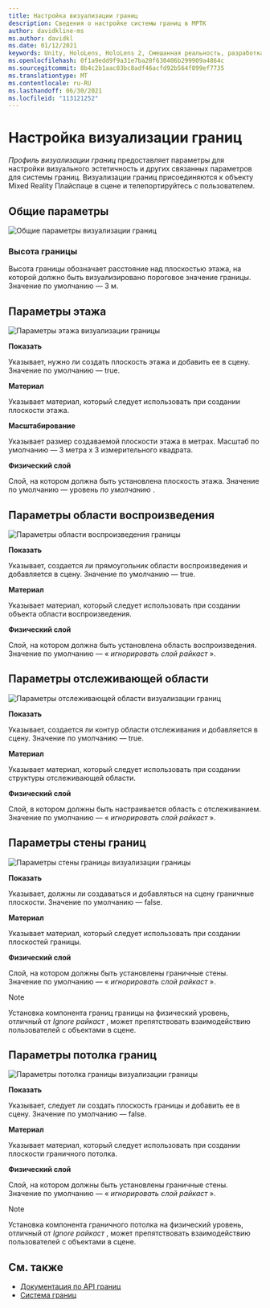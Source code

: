 ```yaml
---
title: Настройка визуализации границ
description: Сведения о настройке системы границ в МРТК
author: davidkline-ms
ms.author: davidkl
ms.date: 01/12/2021
keywords: Unity, HoloLens, HoloLens 2, Смешанная реальность, разработка, МРТК, система границ,
ms.openlocfilehash: 0f1a9edd9f9a31e7ba20f630406b299909a4864c
ms.sourcegitcommit: 8b4c2b1aac83bc8adf46acfd92b564f899ef7735
ms.translationtype: MT
ms.contentlocale: ru-RU
ms.lasthandoff: 06/30/2021
ms.locfileid: "113121252"
---
```

# <a name="configuring-the-boundary-visualization"></a>Настройка визуализации границ

*Профиль визуализации границ* предоставляет параметры для настройки визуального эстетичность и других связанных параметров для системы границ. Визуализации границ присоединяются к объекту Mixed Reality Плайспаце в сцене и телепортируйтесь с пользователем.

## <a name="general-settings"></a>Общие параметры

![Общие параметры визуализации границ](../images/boundary/BoundaryVisualizationGeneralSettings.png)

### <a name="boundary-height"></a>Высота границы

Высота границы обозначает расстояние над плоскостью этажа, на которой должно быть визуализировано пороговое значение границы. Значение по умолчанию — 3 м.

## <a name="floor-settings"></a>Параметры этажа

![Параметры этажа визуализации границы](../images/boundary/BoundaryVisualizationFloorSettings.png)

**Показать**

Указывает, нужно ли создать плоскость этажа и добавить ее в сцену. Значение по умолчанию — true.

**Материал**

Указывает материал, который следует использовать при создании плоскости этажа.

**Масштабирование**

Указывает размер создаваемой плоскости этажа в метрах. Масштаб по умолчанию — 3 метра x 3 измерительного квадрата.

**Физический слой**

Слой, на котором должна быть установлена плоскость этажа. Значение по умолчанию — уровень *по умолчанию* .

## <a name="play-area-settings"></a>Параметры области воспроизведения

![Параметры области воспроизведения границы](../images/boundary/BoundaryVisualizationPlayAreaSettings.png)

**Показать**

Указывает, создается ли прямоугольник области воспроизведения и добавляется в сцену. Значение по умолчанию — true.

**Материал**

Указывает материал, который следует использовать при создании объекта области воспроизведения.

**Физический слой**

Слой, на котором должна быть установлена область воспроизведения. Значение по умолчанию — « *игнорировать слой райкаст* ».

## <a name="tracked-area-settings"></a>Параметры отслеживающей области

![Параметры отслеживающей области визуализации границ](../images/boundary/BoundaryVisualizationTrackedAreaSettings.png)

**Показать**

Указывает, создается ли контур области отслеживания и добавляется в сцену. Значение по умолчанию — true.

**Материал**

Указывает материал, который следует использовать при создании структуры отслеживающей области.

**Физический слой**

Слой, в котором должны быть настраивается область с отслеживанием. Значение по умолчанию — « *игнорировать слой райкаст* ».

## <a name="boundary-wall-settings"></a>Параметры стены границ

![Параметры стены границы визуализации границы](../images/boundary/BoundaryVisualizationWallSettings.png)

**Показать**

Указывает, должны ли создаваться и добавляться на сцену граничные плоскости. Значение по умолчанию — false.

**Материал**

Указывает материал, который следует использовать при создании плоскостей границы.

**Физический слой**

Слой, на котором должны быть установлены граничные стены. Значение по умолчанию — « *игнорировать слой райкаст* ».

> [!NOTE]
> Установка компонента границ границы на физический уровень, отличный от *Ignore райкаст* , может препятствовать взаимодействию пользователей с объектами в сцене.

## <a name="boundary-ceiling-settings"></a>Параметры потолка границ

![Параметры потолка границы визуализации границы](../images/boundary/BoundaryVisualizationCeilingSettings.png)

**Показать**

Указывает, следует ли создать плоскость границы и добавить ее в сцену. Значение по умолчанию — false.

**Материал**

Указывает материал, который следует использовать при создании плоскости граничного потолка.

**Физический слой**

Слой, на котором должны быть установлены граничные стены. Значение по умолчанию — « *игнорировать слой райкаст* ».

> [!NOTE]
> Установка компонента граничного потолка на физический уровень, отличный от *Ignore райкаст* , может препятствовать взаимодействию пользователей с объектами в сцене.

## <a name="see-also"></a>См. также

- [Документация по API границ](xref:Microsoft.MixedReality.Toolkit.Boundary)
- [Система границ](boundary-system-getting-started.md)
